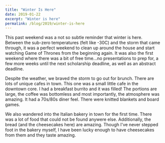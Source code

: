 ```yaml
---
title: "Winter Is Here"
date: 2019-01-22
excerpt: "Winter is here"
permalink: /blog/2019/winter-is-here
---
```


This past weekend was a not so subtle reminder that winter is here. Between the sub-zero temperatures (felt like -30C) and the storm that came through, it was a perfect weekend to clean up around the house and start watching Game of Thrones from the beginning again. It was also the first weekend where there was a bit of free time...no presentations to prep for, a few more weeks until the next scholarship deadline, as well as an abstract deadline.

Despite the weather, we braved the storm to go out for brunch. There are lots of unique cafes in town. This one was a small little cafe in the downtown core. I had a breakfast burrito and it was filled! The portions are large, the coffee was bottomless and most importantly, the atmosphere was amazing. It had a 70s/80s diner feel. There were knitted blankets and board games.

We also wandered into the Italian bakery in town for the first time. There was a lot of food that could not be found anywere else. Additionally, the bread (and the cheesecakes here) are amazing. Though I've never stepped foot in the bakery myself, I have been lucky enough to have cheesecakes from them and they taste amazing.
